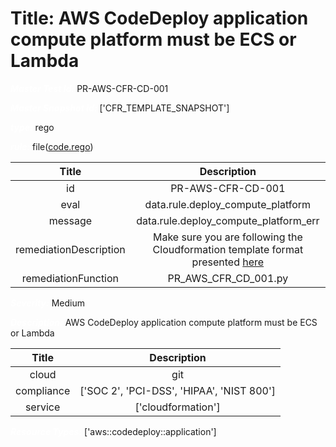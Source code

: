 



# Title: AWS CodeDeploy application compute platform must be ECS or Lambda


***<font color="white">Master Test Id:</font>*** PR-AWS-CFR-CD-001

***<font color="white">Master Snapshot Id:</font>*** ['CFR_TEMPLATE_SNAPSHOT']

***<font color="white">type:</font>*** rego

***<font color="white">rule:</font>*** file([code.rego])  
  
  
  
  

|Title|Description|
| :---: | :---: |
|id|PR-AWS-CFR-CD-001|
|eval|data.rule.deploy_compute_platform|
|message|data.rule.deploy_compute_platform_err|
|remediationDescription|Make sure you are following the Cloudformation template format presented <a href='https://docs.aws.amazon.com/AWSCloudFormation/latest/UserGuide/aws-resource-codedeploy-application.html#cfn-codedeploy-application-computeplatform' target='_blank'>here</a>|
|remediationFunction|PR_AWS_CFR_CD_001.py|


***<font color="white">Severity:</font>*** Medium

***<font color="white">Description:</font>*** AWS CodeDeploy application compute platform must be ECS or Lambda  
  
  

|Title|Description|
| :---: | :---: |
|cloud|git|
|compliance|['SOC 2', 'PCI-DSS', 'HIPAA', 'NIST 800']|
|service|['cloudformation']|


***<font color="white">Resource Types:</font>*** ['aws::codedeploy::application']


[code.rego]: https://github.com/prancer-io/prancer-compliance-test/tree/master/aws/iac/code.rego

